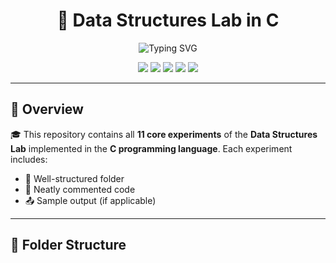 <h1 align="center">🔧 Data Structures Lab in C</h1>

<p align="center">
  <img src="https://readme-typing-svg.demolab.com?font=Fira+Code&duration=3000&pause=500&color=F76D57&center=true&vCenter=true&width=435&lines=DSA+Lab+Completed+%F0%9F%94%AA;All+11+Experiments+Done+in+C;Code+%2B+Output+Available+%E2%9C%85;Happy+Coding+%F0%9F%A7%9C%F0%9F%8F%BB%E2%80%8D%E2%9C%8D%EF%B8%8F" alt="Typing SVG" />
</p>

<p align="center">
  <img src="https://img.shields.io/badge/Language-C-blue.svg" />
  <img src="https://img.shields.io/badge/Experiments-11%2F11-brightgreen.svg" />
  <img src="https://img.shields.io/badge/Status-Completed-success.svg" />
  <img src="https://img.shields.io/github/repo-size/Kastubh-a11y/dslab" />
  <img src="https://img.shields.io/github/last-commit/Kastubh-a11y/dslab" />
</p>

---

## 📌 Overview

🎓 This repository contains all **11 core experiments** of the **Data Structures Lab** implemented in the **C programming language**. Each experiment includes:

- 📁 Well-structured folder  
- 📄 Neatly commented code  
- 📤 Sample output (if applicable)  

---

## 📂 Folder Structure

